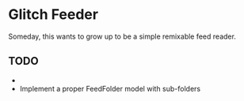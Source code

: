 Glitch Feeder
=============

Someday, this wants to grow up to be a simple remixable feed reader.

## TODO

- 
- Implement a proper FeedFolder model with sub-folders
